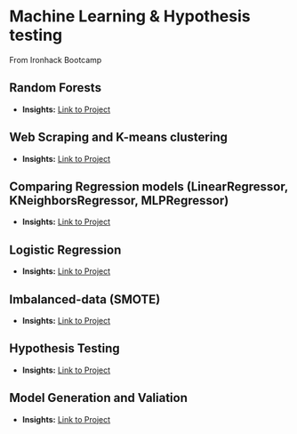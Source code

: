 # Machine Learning & Hypothesis testing

From Ironhack Bootcamp

## Random Forests
- **Insights:** [Link to Project](https://github.com/soichi-berson/lab-random-forests)

## Web Scraping and K-means clustering
- **Insights:** [Link to Project](https://github.com/soichi-berson/song_recommendation-web_scraping_and_K-means)

## Comparing Regression models (LinearRegressor, KNeighborsRegressor, MLPRegressor)
- **Insights:** [Link to Project](https://github.com/soichi-berson/lab-comparing-regression-models)

## Logistic Regression
- **Insights:** [Link to Project](https://github.com/soichi-berson/lab-predictions-logistic-regression)

## Imbalanced-data (SMOTE)
- **Insights:** [Link to Project](https://github.com/soichi-berson/lab-imbalanced-data)

## Hypothesis Testing
- **Insights:** [Link to Project](https://github.com/soichi-berson/lab-Hypothesis-Testing)

## Model Generation and Valiation
- **Insights:** [Link to Project](https://github.com/soichi-berson/lab-model-generation-and-validation?tab=readme-ov-file)

